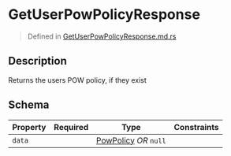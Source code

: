 # GetUserPowPolicyResponse
> Defined in [GetUserPowPolicyResponse.md.rs](../../../../../interface/src/interface/routes/foreign/get_user_pow_policy)

## Description
Returns the users POW policy, if they exist

## Schema

| Property | Required | Type | Constraints |
| --- | --- | --- | --- |
| `data` |     | [PowPolicy](../../../pow/PowPolicy.md) *OR* `null` |     | 


